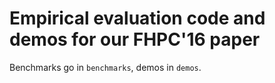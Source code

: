 Empirical evaluation code and demos for our FHPC'16 paper
=========================================================

Benchmarks go in `benchmarks`, demos in `demos`.